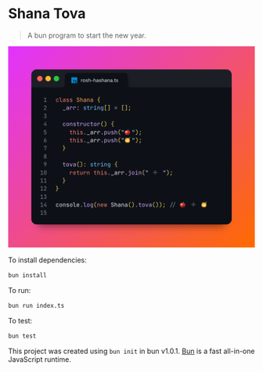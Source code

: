 # Shana Tova

> A bun program to start the new year.

![screenshot.png](screenshot.png)

To install dependencies:

```bash
bun install
```

To run:

```bash
bun run index.ts
```

To test:

```bash
bun test
```

This project was created using `bun init` in bun v1.0.1. [Bun](https://bun.sh) is a fast all-in-one JavaScript runtime.
